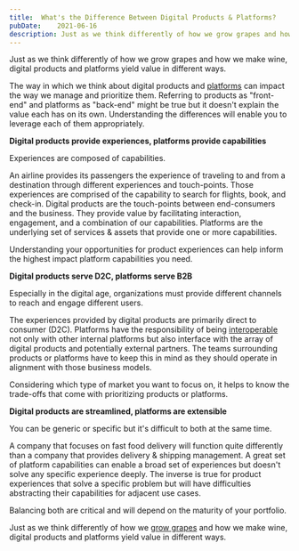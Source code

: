 ```yaml
---
title:	What's the Difference Between Digital Products & Platforms?
pubDate:	2021-06-16
description: Just as we think differently of how we grow grapes and how we make wine, digital products and platforms yield value in different ways.
---
```


Just as we think differently of how we grow grapes and how we make wine, digital products and platforms yield value in different ways.

The way in which we think about digital products and [platforms](/what-is-a-platform) can impact the way we manage and prioritize them. Referring to products as "front-end" and platforms as "back-end" might be true but it doesn't explain the value each has on its own. Understanding the differences will enable you to leverage each of them appropriately.

**Digital products provide experiences, platforms provide capabilities**

Experiences are composed of capabilities.

An airline provides its passengers the experience of traveling to and from a destination through different experiences and touch-points. Those experiences are comprised of the capability to search for flights, book, and check-in. Digital products are the touch-points between end-consumers and the business. They provide value by facilitating interaction, engagement, and a combination of our capabilities. Platforms are the underlying set of services & assets that provide one or more capabilities.

Understanding your opportunities for product experiences can help inform the highest impact platform capabilities you need.

**Digital products serve D2C, platforms serve B2B**

Especially in the digital age, organizations must provide different channels to reach and engage different users.

The experiences provided by digital products are primarily direct to consumer (D2C). Platforms have the responsibility of being [interoperable](https://en.wikipedia.org/wiki/Interoperability) not only with other internal platforms but also interface with the array of digital products and potentially external partners. The teams surrounding products or platforms have to keep this in mind as they should operate in alignment with those business models.

Considering which type of market you want to focus on, it helps to know the trade-offs that come with prioritizing products or platforms.

**Digital products are streamlined, platforms are extensible**

You can be generic or specific but it's difficult to both at the same time.

A company that focuses on fast food delivery will function quite differently than a company that provides delivery & shipping management. A great set of platform capabilities can enable a broad set of experiences but doesn't solve any specific experience deeply. The inverse is true for product experiences that solve a specific problem but will have difficulties abstracting their capabilities for adjacent use cases.

Balancing both are critical and will depend on the maturity of your portfolio.

Just as we think differently of how we [grow grapes](https://www.thoughtworks.com/insights/blog/grape-growing-applying-product-thinking-digital-platforms) and how we make wine, digital products and platforms yield value in different ways.
